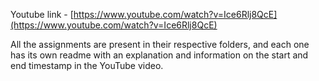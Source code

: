 Youtube link - [https://www.youtube.com/watch?v=Ice6Rlj8QcE](https://www.youtube.com/watch?v=Ice6Rlj8QcE)

All the assignments are present in their respective folders, and each one has its own readme with an explanation and information on the start and end timestamp in the YouTube video.
